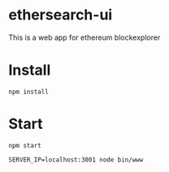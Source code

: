 # ethersearch-ui
This is a web app for ethereum blockexplorer

# Install
```
npm install
```
# Start
```
npm start
```

```
SERVER_IP=localhost:3001 node bin/www
```